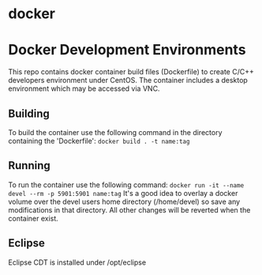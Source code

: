 # docker
<H1>Docker Development Environments</H1>
This repo contains docker container build files (Dockerfile) to create C/C++ developers environment under CentOS. The container includes a desktop environment which may be accessed via VNC.

<H2>Building</H2>
To build the container use the following command in the directory containing the 'Dockerfile':
<code>docker build . -t name:tag</code>

<H2>Running</H2>
To run the container use the following command:
<code>docker run -it --name devel --rm -p 5901:5901 name:tag</code>
It's a good idea to overlay a docker volume over the devel users home directory (/home/devel) so save any modifications in that directory. All other changes will be reverted when the container exist.

<H2>Eclipse</H2>
Eclipse CDT is installed under /opt/eclipse
